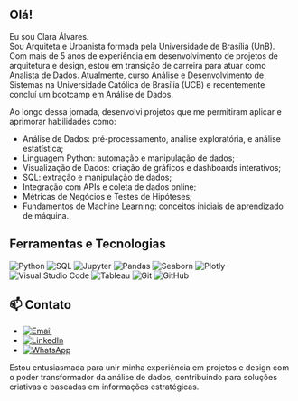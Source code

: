 ## Olá!
  
Eu sou Clara Álvares.  
Sou Arquiteta e Urbanista formada pela Universidade de Brasília (UnB). Com mais de 5 anos de experiência em desenvolvimento de projetos de arquitetura e design, estou em transição de carreira para atuar como Analista de Dados. Atualmente, curso Análise e Desenvolvimento de Sistemas na Universidade Católica de Brasília (UCB) e recentemente concluí um bootcamp em Análise de Dados.  
  
Ao longo dessa jornada, desenvolvi projetos que me permitiram aplicar e aprimorar habilidades como:  
  - Análise de Dados: pré-processamento, análise exploratória, e análise estatística;
  - Linguagem Python: automação e manipulação de dados;
  - Visualização de Dados: criação de gráficos e dashboards interativos;
  - SQL: extração e manipulação de dados;
  - Integração com APIs e coleta de dados online;
  - Métricas de Negócios e Testes de Hipóteses;
  - Fundamentos de Machine Learning: conceitos iniciais de aprendizado de máquina.

## Ferramentas e Tecnologias

![Python](https://img.shields.io/badge/-Python-3776AB?style=flat&logo=python&logoColor=white)
![SQL](https://img.shields.io/badge/-SQL-4479A1?style=flat&logo=postgresql&logoColor=white)
![Jupyter](https://img.shields.io/badge/-Jupyter-F37626?style=flat&logo=jupyter&logoColor=white)
![Pandas](https://img.shields.io/badge/-Pandas-150458?style=flat&logo=pandas&logoColor=white)
![Seaborn](https://img.shields.io/badge/-Seaborn-3776AB?style=flat&logo=python&logoColor=white)
![Plotly](https://img.shields.io/badge/-Plotly-3F4F75?style=flat&logo=plotly&logoColor=white)
![Visual Studio Code](https://img.shields.io/badge/-VS%20Code-007ACC?style=flat&logo=visualstudiocode&logoColor=white)
![Tableau](https://img.shields.io/badge/-Tableau-E97627?style=flat&logo=tableau&logoColor=white)
![Git](https://img.shields.io/badge/-Git-F05032?style=flat&logo=git&logoColor=white)
![GitHub](https://img.shields.io/badge/-GitHub-181717?style=flat&logo=github&logoColor=white)  

## 📫 Contato

- [![Email](https://img.shields.io/badge/-Email-D14836?style=flat&logo=gmail&logoColor=white)](mailto:claraalvarescamargo@gmail.com)
- [![LinkedIn](https://img.shields.io/badge/-LinkedIn-0A66C2?style=flat&logo=linkedin&logoColor=white)](https://www.linkedin.com/in/clara-álvares-53296a164)
- [![WhatsApp](https://img.shields.io/badge/-WhatsApp-25D366?style=flat&logo=whatsapp&logoColor=white)](https://wa.me/5561981715951?text=Olá!+Gostaria+de+entrar+em+contato.)


  
Estou entusiasmada para unir minha experiência em projetos e design com o poder transformador da análise de dados, contribuindo para soluções criativas e baseadas em informações estratégicas.  

<!--
**claraalvares/claraalvares** is a ✨ _special_ ✨ repository because its `README.md` (this file) appears on your GitHub profile.

Here are some ideas to get you started:

- 🔭 I’m currently working on ...
- 🌱 I’m currently learning ...
- 👯 I’m looking to collaborate on ...
- 🤔 I’m looking for help with ...
- 💬 Ask me about ...
- 📫 How to reach me: ...
- 😄 Pronouns: ...
- ⚡ Fun fact: ...
-->
